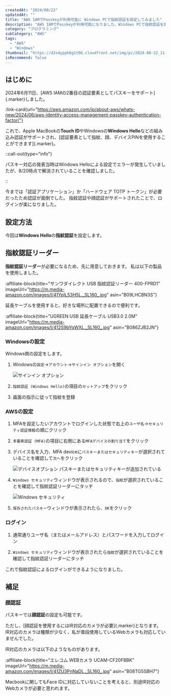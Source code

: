 ```yaml
---
createdAt: "2024/08/22"
updatedAt: ""
title: "AWS IAMでPasskeyが利用可能に Windows PCで指紋認証を設定してみました"
description: "AWS IAMでPasskeyが利用可能になりました。Windows PCで指紋認証を設定してみたので解説します。"
category: "プログラミング"
subCategory: "AWS"
tags:
  - "AWS"
  - "Windows"
thumbnail: "https://d2s4ypph6g1t06.cloudfront.net/img/pc/2024-08-22_11-12-41_nvre36gj.webp"
isRecommend: false
---
```


## はじめに

2024年6月11日、[AWS IAMの2番目の認証要素としてパスキーをサポート]{.marker}しました。

:link-card{url="https://aws.amazon.com/jp/about-aws/whats-new/2024/06/aws-identity-access-management-passkey-authentication-factor/"}

これで、Apple MacBookの**Touch ID**やWindowsの**Windows Hello**などの組み込み認証がサポートされ、[認証要素として指紋、顔、デバイスPINを使用することができます]{.marker}。

::call-out{type="info"}

パスキー対応の発表当時はWindows Helloによる設定でエラーが発生していましたが、8/20時点で解消されていることを確認しました。

::

今までは「認証アプリケーション」か「ハードウェア TOTP トークン」が必要だったため認証が面倒でした。
指紋認証や顔認証がサポートされたことで、ログインが楽になりました。

## 設定方法

今回は**Windows Hello**の**指紋認証**を設定します。

## 指紋認証リーダー

**指紋認証リーダー**が必要になるため、先に用意しておきます。
私は以下の製品を使用しました。

:affiliate-block{title="サンワダイレクト USB 指紋認証リーダー 400-FPRD1" imageUrl="https://m.media-amazon.com/images/I/41YplL53H5L._SL160_.jpg" asin="B09LHCBN3S"}

延長ケーブルを使用すると、好きな場所に配置できるので便利です。

:affiliate-block{title="UGREEN USB 延長ケーブル USB3.0 2.0M" imageUrl="https://m.media-amazon.com/images/I/412S9bYqWXL._SL160_.jpg" asin="B086ZJB2JN"}

### Windowsの設定

Windows側の設定をします。

1. Windowsの`設定`→`アカウント`→`サインイン オプション`を開く

   ![サインイン オプション](https://d2s4ypph6g1t06.cloudfront.net/img/pc/2024-08-22_11-14-36_ini076zj.webp)

1. `指紋認証 (Windows Hello)`の項目の`セットアップ`をクリック

1. 画面の指示に従って指紋を登録

### AWSの設定

1. MFAを設定したいアカウントでログインした状態で右上の`ユーザ名`→`セキュリティ認証情報`の順にクリック

1. `多要素認証 (MFA)`の項目に右側にある`MFAデバイスの割り当て`をクリック

1. デバイス名を入力、MFA deviceに`パスキーまたはセキュリティキー`が選択されていることを確認して`次へ`をクリック

   ![デバイスオプション `パスキーまたはセキュリティキー`が追加されている](https://d2s4ypph6g1t06.cloudfront.net/img/pc/2024-08-22_11-12-41_nvre36gj.webp)

1. `Windows セキュリティ`ウィンドウが表示されるので、`指紋`が選択されていることを確認して指紋認証リーダーにタッチ

   ![Windows セキュリティ](https://d2s4ypph6g1t06.cloudfront.net/img/pc/2024-08-22_11-42-42_0rgu010w.webp)

1. `保存されたパスキー`ウィンドウが表示されたら、`OK`をクリック

### ログイン

1. 通常通りユーザ名（またはメールアドレス）とパスワードを入力してログイン

1. `Windows セキュリティ`ウィンドウが表示されたら`指紋`が選択されていることを確認して指紋認証リーダーにタッチ

これで指紋認証によるログインができるようになりました。

## 補足

### 顔認証

パスキーでは**顔認証**の設定も可能です。

ただし、[顔認証を使用するにはIR対応のカメラが必要]{.marker}となります。
IR対応のカメラは種類が少なく、私が普段使用しているWebカメラも対応していませんでした。

IR対応のカメラは以下のようなものがあります。

:affiliate-block{title="エレコム WEBカメラ UCAM-CF20FBBK" imageUrl="https://m.media-amazon.com/images/I/41ZU3PnNaDL._SL160_.jpg" asin="B08TG5SBH7"}

Macbookに関してもFace IDに対応していないことを考えると、別途IR対応のWebカメラが必要と思われます。
